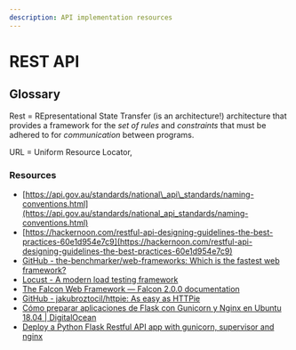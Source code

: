 ```yaml
---
description: API implementation resources
---
```


# REST API

## Glossary

Rest = REpresentational State Transfer \(is an architecture!\) architecture that provides a framework for the _set of rules_ and _constraints_ that must be adhered to for _communication_ between programs.

URL = Uniform Resource Locator,

### Resources

* [https://api.gov.au/standards/national\_api\_standards/naming-conventions.html](https://api.gov.au/standards/national_api_standards/naming-conventions.html)
* [https://hackernoon.com/restful-api-designing-guidelines-the-best-practices-60e1d954e7c9](https://hackernoon.com/restful-api-designing-guidelines-the-best-practices-60e1d954e7c9)
* [GitHub - the-benchmarker/web-frameworks: Which is the fastest web framework?](https://github.com/the-benchmarker/web-frameworks)
* [Locust - A modern load testing framework](https://locust.io/)
* [The Falcon Web Framework — Falcon 2.0.0 documentation](https://falcon.readthedocs.io/en/stable/index.html)
* [GitHub - jakubroztocil/httpie: As easy as HTTPie](https://github.com/jakubroztocil/httpie)
* [Cómo preparar aplicaciones de Flask con Gunicorn y Nginx en Ubuntu 18.04 \| DigitalOcean](https://www.digitalocean.com/community/tutorials/como-preparar-aplicaciones-de-flask-con-gunicorn-y-nginx-en-ubuntu-18-04-es)
* [Deploy a Python Flask Restful API app with gunicorn, supervisor and nginx](https://medium.com/@thucnc/deploy-a-python-flask-restful-api-app-with-gunicorn-supervisor-and-nginx-62b20d62691f)

